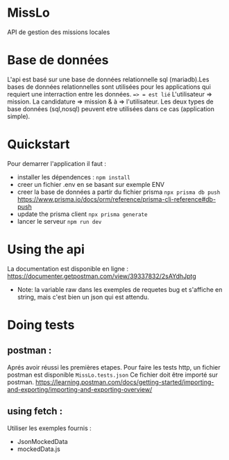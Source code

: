 # MissLo

API de gestion des missions locales

# Base de données

L'api est basé sur une base de données relationnelle sql (mariadb).Les bases de données relationnelles sont utilisées pour les applications qui requiert une interraction entre les données.
`=> = est lié`
L'utilisateur => mission.
La candidature => mission & à => l'utilisateur.
Les deux types de base données (sql,nosql) peuvent etre utilisées dans ce cas (application simple).

# Quickstart

Pour demarrer l'application il faut :

- installer les dépendences :
  `npm install`
- creer un fichier .env en se basant sur exemple ENV
- creer la base de données a partir du fichier prisma
  `npx prisma db push` https://www.prisma.io/docs/orm/reference/prisma-cli-reference#db-push
- update the prisma client
  `npx prisma generate`
- lancer le serveur
  `npm run dev`

# Using the api

La documentation est disponible en ligne : https://documenter.getpostman.com/view/39337832/2sAYdhJptg

- Note: la variable raw dans les exemples de requetes bug et s'affiche en string, mais c'est bien un json qui est attendu.

# Doing tests

## postman :

Aprés avoir réussi les premières etapes.
Pour faire les tests http, un fichier postman est disponible `MissLo.tests.json`
Ce fichier doit être importé sur postman.
https://learning.postman.com/docs/getting-started/importing-and-exporting/importing-and-exporting-overview/

## using fetch :

Utiliser les exemples fournis :

- JsonMockedData
- mockedData.js

